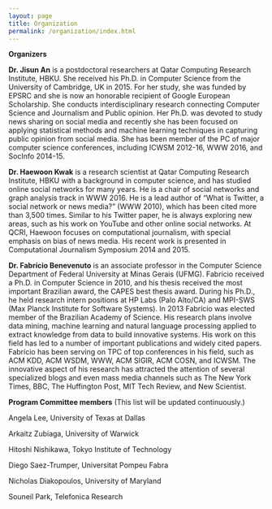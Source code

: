 ```yaml
---
layout: page
title: Organization
permalink: /organization/index.html
---
```


**Organizers**

**Dr. Jisun An** is a postdoctoral researchers at Qatar Computing Research Institute, HBKU. She received his Ph.D. in Computer Science from the University of Cambridge, UK in 2015. For her study, she was funded by EPSRC and she is now an honorable recipient of Google European Scholarship. She conducts interdisciplinary research connecting Computer Science and Journalism and Public opinion. Her Ph.D. was devoted to study news sharing on social media and recently she has been focused on applying statistical methods and machine learning techniques in capturing public opinion from social media. She has been member of the PC of major computer science conferences, including ICWSM 2012-16, WWW 2016, and SocInfo 2014-15. 

**Dr. Haewoon Kwak** is a research scientist at Qatar Computing Research Institute, HBKU with a background in computer science, and has studied online social networks for many years. He is a chair of social networks and graph analysis track in WWW 2016.  He is a lead author of “What is Twitter, a social network or news media?” (WWW 2010), which has been cited more than 3,500 times. Similar to his Twitter paper, he is always exploring new areas, such as his work on YouTube and other online social networks. At QCRI, Haewoon focuses on computational journalism, with special emphasis on bias of news media. His recent work is presented in Computational Journalism Symposium 2014 and 2015.

**Dr. Fabrício Benevenuto** is an associate professor in the Computer Science Department of Federal University at Minas Gerais (UFMG). Fabrício received a Ph.D. in Computer Science in 2010, and his thesis received the most important Brazilian award, the CAPES best thesis award.  During his Ph.D., he held research intern positions at HP Labs (Palo Alto/CA) and MPI-SWS (Max Planck Institute for Software Systems). In 2013 Fabrício was elected member of the Brazilian Academy of Science. His research plans involve data mining, machine learning and natural language processing applied to extract knowledge from data to build innovative systems. His work on this field has led to a number of important publications and widely cited papers. Fabrício has been serving on TPC of top conferences in his field, such as ACM KDD, ACM WSDM, WWW, ACM SIGIR, ACM COSN, and ICWSM. The innovative aspect of his research has attracted the attention of several specialized blogs and even mass media channels such as The New York Times, BBC, The Huffington Post, MIT Tech Review, and New Scientist.   


**Program Committee members** (This list will be updated continuously.)

Angela Lee, University of Texas at Dallas 

Arkaitz Zubiaga, University of Warwick

Hitoshi Nishikawa, Tokyo Institute of Technology    

Diego Saez-Trumper, Universitat Pompeu Fabra    

Nicholas Diakopoulos, University of Maryland    

Souneil Park, Telefonica Research   



